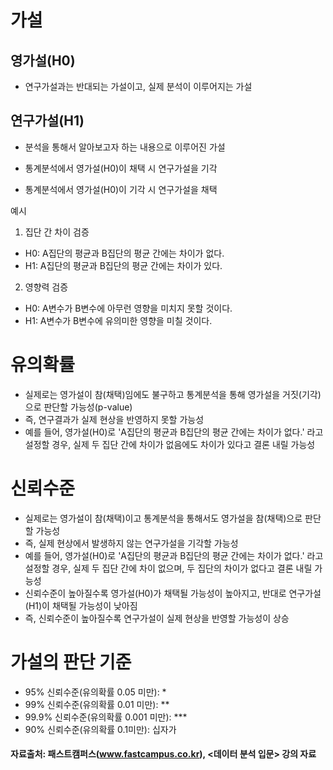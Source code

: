 # 가설

## 영가설(H0)
- 연구가설과는 반대되는 가설이고, 실제 분석이 이루어지는 가설 

## 연구가설(H1)
- 분석을 통해서 알아보고자 하는 내용으로 이루어진 가설 

- 통계분석에서 영가설(H0)이 채택 시 연구가설을 기각
- 통계분석에서 영가설(H0)이 기각 시 연구가설을 채택 

예시 
1) 집단 간 차이 검증
- H0: A집단의 평균과 B집단의 평균 간에는 차이가 없다. 
- H1: A집단의 평균과 B집단의 평균 간에는 차이가 있다. 

2) 영향력 검증 
- H0: A변수가 B변수에 아무런 영향을 미치지 못할 것이다. 
- H1: A변수가 B변수에 유의미한 영향을 미칠 것이다. 

# 유의확률
- 실제로는 영가설이 참(채택)임에도 불구하고 통계분석을 통해 영가설을 거짓(기각)으로 판단할 가능성(p-value)
- 즉, 연구결과가 실제 현상을 반영하지 못할 가능성
- 예를 들어, 영가설(H0)로 'A집단의 평균과 B집단의 평균 간에는 차이가 없다.' 라고 설정할 경우, 실제 두 집단 간에 차이가 없음에도 차이가 있다고 결론 내릴 가능성

# 신뢰수준
- 실제로는 영가설이 참(채택)이고 통계분석을 통해서도 영가설을 참(채택)으로 판단할 가능성
- 즉, 실제 현상에서 발생하지 않는 연구가설을 기각할 가능성 
- 예를 들어, 영가설(H0)로 'A집단의 평균과 B집단의 평균 간에는 차이가 없다.' 라고 설정할 경우, 실제 두 집단 간에 차이 없으며, 두 집단의 차이가 없다고 결론 내릴 가능성 
- 신뢰수준이 높아질수록 영가설(H0)가 채택될 가능성이 높아지고, 반대로 연구가설(H1)이 채택될 가능성이 낮아짐 
- 즉, 신뢰수준이 높아질수록 연구가설이 실제 현상을 반영할 가능성이 상승 

# 가설의 판단 기준 
- 95% 신뢰수준(유의확률 0.05 미만): *
- 99% 신뢰수준(유의확률 0.01 미만): **
- 99.9% 신뢰수준(유의확률 0.001 미만): ***
- 90% 신뢰수준(유의확률 0.1미만): 십자가 

#### 자료출처: 패스트캠퍼스(www.fastcampus.co.kr),  <데이터 분석 입문> 강의 자료 


  
